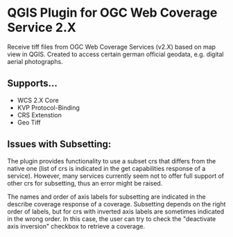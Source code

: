 # QGIS Plugin for OGC Web Coverage Service 2.X

Receive tiff files from OGC Web Coverage Services (v2.X) based on map view in QGIS. Created to access certain german official geodata, e.g. digital aerial photographs.

## Supports...
- WCS 2.X Core
- KVP Protocol-Binding
- CRS Extenstion
- Geo Tiff

## Issues with Subsetting:
The plugin provides functionality to use a subset crs that differs from the native one (list of crs is indicated in the get capabilities response of a service). However, many services currently seem not to offer full support of other crs for subsetting, thus an error might be raised.

The names and order of axis labels for subsetting are indicated in the describe coverage response of a coverage. Subsetting depends on the right order of labels, but for crs with inverted axis labels are sometimes indicated in the wrong order. In this case, the user can try to check the "deactivate axis inversion" checkbox to retrieve a coverage.


